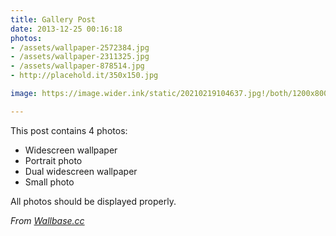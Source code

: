 ```yaml
---
title: Gallery Post
date: 2013-12-25 00:16:18
photos:
- /assets/wallpaper-2572384.jpg
- /assets/wallpaper-2311325.jpg
- /assets/wallpaper-878514.jpg
- http://placehold.it/350x150.jpg

image: https://image.wider.ink/static/20210219104637.jpg!/both/1200x800

---
```


This post contains 4 photos:

- Widescreen wallpaper
- Portrait photo
- Dual widescreen wallpaper
- Small photo

All photos should be displayed properly.

*From [Wallbase.cc](http://wallbase.cc)*